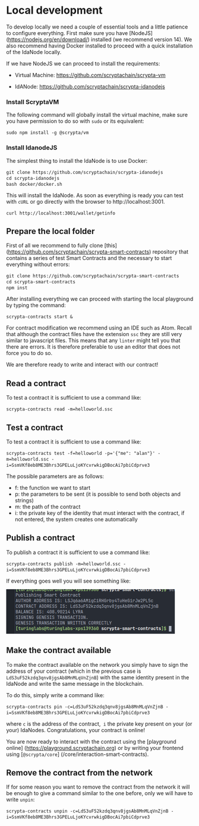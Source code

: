 # Local development

To develop locally we need a couple of essential tools and a little patience to configure everything.
First make sure you have [NodeJS] (https://nodejs.org/en/download/) installed (we recommend version 14).
We also recommend having Docker installed to proceed with a quick installation of the IdaNode locally.

If we have NodeJS we can proceed to install the requirements:

- Virtual Machine: https://github.com/scryptachain/scrypta-vm

- IdANode: https://github.com/scryptachain/scrypta-idanodejs

### Install ScryptaVM

The following command will globally install the virtual machine, make sure you have permission to do so with `sudo` or its equivalent:

```
sudo npm install -g @scrypta/vm
```

### Install IdanodeJS

The simplest thing to install the IdaNode is to use Docker:

```
git clone https://github.com/scryptachain/scrypta-idanodejs
cd scrypta-idanodejs
bash docker/docker.sh
```

This will install the IdaNode. As soon as everything is ready you can test with `cURL` or go directly with the browser to http://localhost:3001.

```
curl http://localhost:3001/wallet/getinfo
```

## Prepare the local folder

First of all we recommend to fully clone [this] (https://github.com/scryptachain/scrypta-smart-contracts) repository that contains a series of test Smart Contracts and the necessary to start everything without errors:

```
git clone https://github.com/scryptachain/scrypta-smart-contracts
cd scrypta-smart-contracts
npm inst
```

After installing everything we can proceed with starting the local playground by typing the command:
```
scrypta-contracts start &
```

For contract modification we recommend using an IDE such as Atom. Recall that although the contract files have the extension `ssc` they are still very similar to javascript files. This means that any `linter` might tell you that there are errors. It is therefore preferable to use an editor that does not force you to do so.

We are therefore ready to write and interact with our contract!

## Read a contract

To test a contract it is sufficient to use a command like:

```
scrypta-contracts read -m=helloworld.ssc
```

## Test a contract

To test a contract it is sufficient to use a command like:

```
scrypta-contracts test -f=helloworld -p='{"me": "alan"}' -m=helloworld.ssc -i=SsmVKf8eb8ME3Bhrs3GPELuLjoKYcvrwkigDBocAi7pbiCdprve3
```

The possible parameters are as follows:
- f: the function we want to start
- p: the parameters to be sent (it is possible to send both objects and strings)
- m: the path of the contract
- i: the private key of the identity that must interact with the contract, if not entered, the system creates one automatically

## Publish a contract

To publish a contract it is sufficient to use a command like:

```
scrypta-contracts publish -m=helloworld.ssc -i=SsmVKf8eb8ME3Bhrs3GPELuLjoKYcvrwkigDBocAi7pbiCdprve3
```

If everything goes well you will see something like:

![publish](/assets/smartcontracts/publish.png)

## Make the contract available

To make the contract available on the network you simply have to sign the address of your contract (which in the previous case is `LdS3uF52kzdq3qnv8jgsAb8MnMLqVnZjnB`) with the same identity present in the IdaNode and write the same message in the blockchain.

To do this, simply write a command like:

```
scrypta-contracts pin -c=LdS3uF52kzdq3qnv8jgsAb8MnMLqVnZjnB -i=SsmVKf8eb8ME3Bhrs3GPELuLjoKYcvrwkigDBocAi7pbiCdprve3
```

where `c` is the address of the contract,` i` the private key present on your (or your) IdaNodes.
Congratulations, your contract is online!

You are now ready to interact with the contract using the [playground online] (https://playground.scryptachain.org) or by writing your frontend using [`@scrypta/core`] (/core/interaction-smart-contracts).

## Remove the contract from the network

If for some reason you want to remove the contract from the network it will be enough to give a command similar to the one before, only we will have to write `unpin`:

```
scrypta-contracts unpin -c=LdS3uF52kzdq3qnv8jgsAb8MnMLqVnZjnB -i=SsmVKf8eb8ME3Bhrs3GPELuLjoKYcvrwkigDBocAi7pbiCdprve3
```